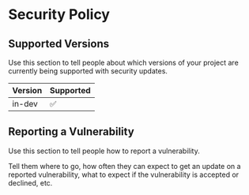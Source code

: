 # Security Policy

## Supported Versions

Use this section to tell people about which versions of your project are
currently being supported with security updates.

| Version       | Supported          |
|---------------| ------------------ |
| in-dev | :white_check_mark: |


## Reporting a Vulnerability

Use this section to tell people how to report a vulnerability.

Tell them where to go, how often they can expect to get an update on a
reported vulnerability, what to expect if the vulnerability is accepted or
declined, etc.
